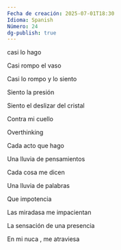 ```yaml
---
Fecha de creación: 2025-07-01T18:30
Idioma: Spanish
Número: 24
dg-publish: true
---
```

casi lo hago

Casi rompo el vaso

Casi lo rompo y lo siento

Siento la presión

Siento el deslizar del cristal

Contra mi cuello

  

  

Overthinking

Cada acto que hago

Una lluvia de pensamientos

Cada cosa me dicen

Una lluvia de palabras

  

Que impotencia

Las miradasa me impacientan

La sensación de una presencia

En mi nuca , me atraviesa